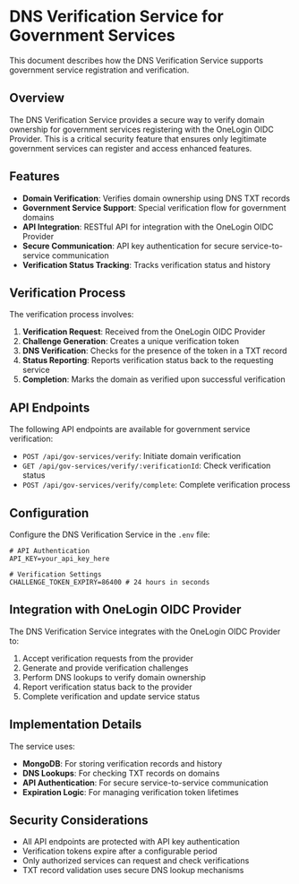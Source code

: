 # DNS Verification Service for Government Services

This document describes how the DNS Verification Service supports government service registration and verification.

## Overview

The DNS Verification Service provides a secure way to verify domain ownership for government services registering with the OneLogin OIDC Provider. This is a critical security feature that ensures only legitimate government services can register and access enhanced features.

## Features

- **Domain Verification**: Verifies domain ownership using DNS TXT records
- **Government Service Support**: Special verification flow for government domains
- **API Integration**: RESTful API for integration with the OneLogin OIDC Provider
- **Secure Communication**: API key authentication for secure service-to-service communication
- **Verification Status Tracking**: Tracks verification status and history

## Verification Process

The verification process involves:

1. **Verification Request**: Received from the OneLogin OIDC Provider
2. **Challenge Generation**: Creates a unique verification token
3. **DNS Verification**: Checks for the presence of the token in a TXT record
4. **Status Reporting**: Reports verification status back to the requesting service
5. **Completion**: Marks the domain as verified upon successful verification

## API Endpoints

The following API endpoints are available for government service verification:

- `POST /api/gov-services/verify`: Initiate domain verification
- `GET /api/gov-services/verify/:verificationId`: Check verification status
- `POST /api/gov-services/verify/complete`: Complete verification process

## Configuration

Configure the DNS Verification Service in the `.env` file:

```
# API Authentication
API_KEY=your_api_key_here

# Verification Settings
CHALLENGE_TOKEN_EXPIRY=86400 # 24 hours in seconds
```

## Integration with OneLogin OIDC Provider

The DNS Verification Service integrates with the OneLogin OIDC Provider to:

1. Accept verification requests from the provider
2. Generate and provide verification challenges
3. Perform DNS lookups to verify domain ownership
4. Report verification status back to the provider
5. Complete verification and update service status

## Implementation Details

The service uses:

- **MongoDB**: For storing verification records and history
- **DNS Lookups**: For checking TXT records on domains
- **API Authentication**: For secure service-to-service communication
- **Expiration Logic**: For managing verification token lifetimes

## Security Considerations

- All API endpoints are protected with API key authentication
- Verification tokens expire after a configurable period
- Only authorized services can request and check verifications
- TXT record validation uses secure DNS lookup mechanisms
